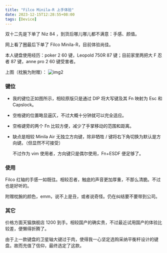 ```yaml
---
title: "Filco Minila-R 上手体验"
date: 2023-12-15T12:28:55+08:00
tags: [Device]
---
```


双十二先是下单了 Niz 84 ，到货后哪儿哪儿都不满意：手感、颜值。

网上看了圈最后下单了 Filco Minila-R，目前体验尚佳。

本人键盘使用经历：poker 2 60 键，Leopold 750R 87 键；目前家里两把大 F 忍者 87 键，anne pro 2 60 键受害者。

上图（枕腕为附赠）：
![img2](https://imgur.com/VxaTngA.png)

### 键位

- 我的键位正如图所示，相较原版只是通过 DIP 将大写键及其 Fn 映射为 Esc 和 Capslock。

- 空格键的位置略显逼仄，不过大概十分钟就可以完全适应。

- 空格键旁的两个 Fn 比较方便，减少了手掌移动的范围和距离。

- 缺点是相较 Minila Air 无独立方向键，除非牺牲 / 键将右下角切换为默认是方向键。（但显然不可接受）

  不过作为 vim 使用者，方向键只是偶尔使用，Fn+ESDF 便足够了。

### 使用

Filco 红轴的手感一如既往。相较忍者，触底的声音更加厚重，不那么清脆。不过也是好听的。

附赠枕腕的颜色，emm，说不上是丑，或者说奇怪。仍在纠结要不要带到公司。

### 其它

价格方面天猫旗舰店 1200 到手。相较国产的确实贵，不过最近试用国产的体验比较差，便懒得折腾了。

由于上一款键盘的卫星轴大键过于肉，使得我一心坚定选购采纳平衡杆设计的键盘。故而充值了信仰，最终选定了这款。

